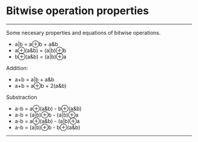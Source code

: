 # Bitwise operation properties #
--- 
Some necesary properties and equations of bitwise operations.
* a|b  = a⊕b + a&b
* a⊕(a&b) = (a|b)⊕b
* b⊕(a&b) = (a|b)⊕a

Addition:
* a+b = a|b + a&b
* a+b = a⊕b + 2(a&b)

Substraction
* a-b = a⊕(a&b) - b⊕(a&b)
* a-b = (a|b)⊕b - (a|b)⊕a
* a-b = a⊕(a&b) - (a|b)⊕a
* a-b = (a|b)⊕b - b⊕(a&b)
---
